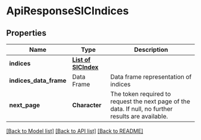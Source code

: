 # ApiResponseSICIndices

[//]: # (CLASS:IntrinioSDK::ApiResponseSICIndices)

[//]: # (KIND:object)

## Properties

[//]: # (START_DEFINITION)

Name | Type | Description
------------ | ------------- | -------------
**indices** | [**List of SICIndex**](SICIndex.md) |  &nbsp;
**indices_data_frame** | Data Frame | Data frame representation of indices
**next_page** | **Character** | The token required to request the next page of the data. If null, no further results are available. &nbsp;

[//]: # (END_DEFINITION)


[//]: # (CONTAINED_CLASS:IntrinioSDK::SICIndex)


[[Back to Model list]](../README.md#documentation-for-models) [[Back to API list]](../README.md#documentation-for-api-endpoints) [[Back to README]](../README.md)


